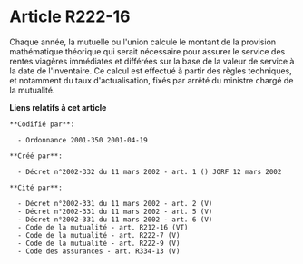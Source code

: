 # Article R222-16

Chaque année, la mutuelle ou l'union calcule le montant de la provision mathématique théorique qui serait nécessaire pour
assurer le service des rentes viagères immédiates et différées sur la base de la valeur de service à la date de l'inventaire.
Ce calcul est effectué à partir des règles techniques, et notamment du taux d'actualisation, fixés par arrêté du ministre
chargé de la mutualité.

**Liens relatifs à cet article**

	**Codifié par**:

	  - Ordonnance 2001-350 2001-04-19

	**Créé par**:

	  - Décret n°2002-332 du 11 mars 2002 - art. 1 () JORF 12 mars 2002

	**Cité par**:

	  - Décret n°2002-331 du 11 mars 2002 - art. 2 (V)
	  - Décret n°2002-331 du 11 mars 2002 - art. 5 (V)
	  - Décret n°2002-331 du 11 mars 2002 - art. 6 (V)
	  - Code de la mutualité - art. R212-16 (VT)
	  - Code de la mutualité - art. R222-7 (V)
	  - Code de la mutualité - art. R222-9 (V)
	  - Code des assurances - art. R334-13 (V)
